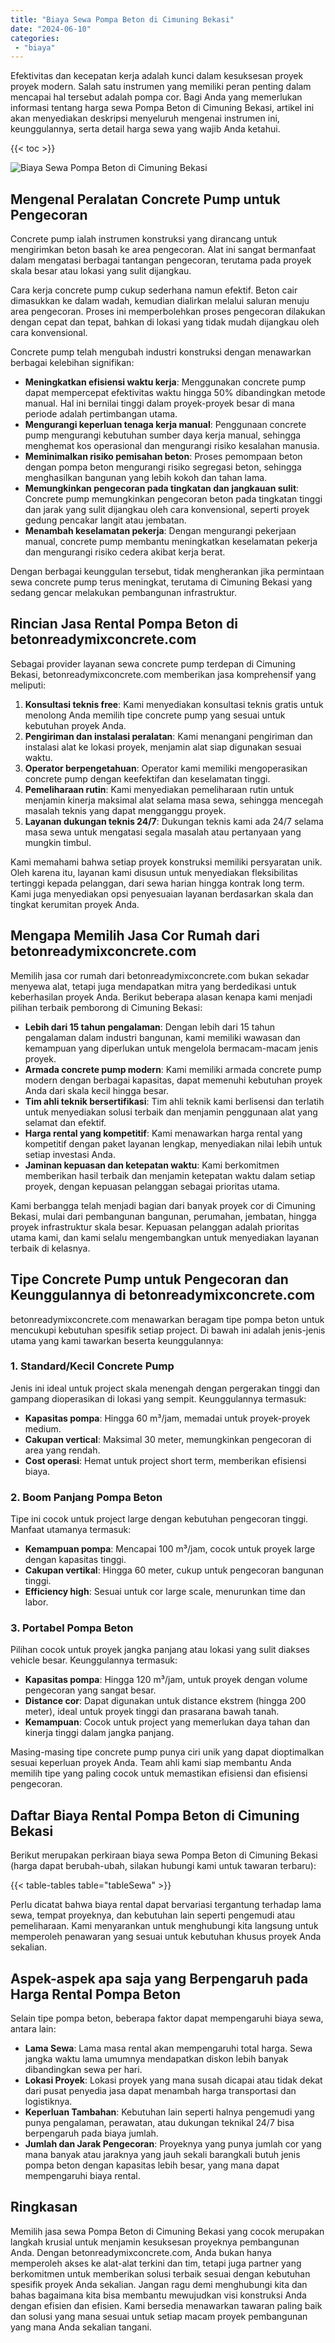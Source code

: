 ```yaml
---
title: "Biaya Sewa Pompa Beton di Cimuning Bekasi"
date: "2024-06-10"
categories: 
 - "biaya"
---
```


Efektivitas dan kecepatan kerja adalah kunci dalam kesuksesan proyek proyek modern. Salah satu instrumen yang memiliki peran penting dalam mencapai hal tersebut adalah pompa cor. Bagi Anda yang memerlukan informasi tentang harga sewa Pompa Beton di Cimuning Bekasi, artikel ini akan menyediakan deskripsi menyeluruh mengenai instrumen ini, keunggulannya, serta detail harga sewa yang wajib Anda ketahui.

{{< toc >}}

![Biaya Sewa Pompa Beton di Cimuning Bekasi](https://betoncor8.github.io/pump/concrete-pump%20(20).png)

## Mengenal Peralatan Concrete Pump untuk Pengecoran

Concrete pump ialah instrumen konstruksi yang dirancang untuk mengirimkan beton basah ke area pengecoran. Alat ini sangat bermanfaat dalam mengatasi berbagai tantangan pengecoran, terutama pada proyek skala besar atau lokasi yang sulit dijangkau.

Cara kerja concrete pump cukup sederhana namun efektif. Beton cair dimasukkan ke dalam wadah, kemudian dialirkan melalui saluran menuju area pengecoran. Proses ini memperbolehkan proses pengecoran dilakukan dengan cepat dan tepat, bahkan di lokasi yang tidak mudah dijangkau oleh cara konvensional.

Concrete pump telah mengubah industri konstruksi dengan menawarkan berbagai kelebihan signifikan:

- **Meningkatkan efisiensi waktu kerja**: Menggunakan concrete pump dapat mempercepat efektivitas waktu hingga 50% dibandingkan metode manual. Hal ini bernilai tinggi dalam proyek-proyek besar di mana periode adalah pertimbangan utama.
- **Mengurangi keperluan tenaga kerja manual**: Penggunaan concrete pump mengurangi kebutuhan sumber daya kerja manual, sehingga menghemat kos operasional dan mengurangi risiko kesalahan manusia.
- **Meminimalkan risiko pemisahan beton**: Proses pemompaan beton dengan pompa beton mengurangi risiko segregasi beton, sehingga menghasilkan bangunan yang lebih kokoh dan tahan lama.
- **Memungkinkan pengecoran pada tingkatan dan jangkauan sulit**: Concrete pump memungkinkan pengecoran beton pada tingkatan tinggi dan jarak yang sulit dijangkau oleh cara konvensional, seperti proyek gedung pencakar langit atau jembatan.
- **Menambah keselamatan pekerja**: Dengan mengurangi pekerjaan manual, concrete pump membantu meningkatkan keselamatan pekerja dan mengurangi risiko cedera akibat kerja berat.

Dengan berbagai keunggulan tersebut, tidak mengherankan jika permintaan sewa concrete pump terus meningkat, terutama di Cimuning Bekasi yang sedang gencar melakukan pembangunan infrastruktur.

## Rincian Jasa Rental Pompa Beton di betonreadymixconcrete.com

Sebagai provider layanan sewa concrete pump terdepan di Cimuning Bekasi, betonreadymixconcrete.com memberikan jasa komprehensif yang meliputi:

1. **Konsultasi teknis free**: Kami menyediakan konsultasi teknis gratis untuk menolong Anda memilih tipe concrete pump yang sesuai untuk kebutuhan proyek Anda.
2. **Pengiriman dan instalasi peralatan**: Kami menangani pengiriman dan instalasi alat ke lokasi proyek, menjamin alat siap digunakan sesuai waktu.
3. **Operator berpengetahuan**: Operator kami memiliki mengoperasikan concrete pump dengan keefektifan dan keselamatan tinggi.
4. **Pemeliharaan rutin**: Kami menyediakan pemeliharaan rutin untuk menjamin kinerja maksimal alat selama masa sewa, sehingga mencegah masalah teknis yang dapat mengganggu proyek.
5. **Layanan dukungan teknis 24/7**: Dukungan teknis kami ada 24/7 selama masa sewa untuk mengatasi segala masalah atau pertanyaan yang mungkin timbul.

Kami memahami bahwa setiap proyek konstruksi memiliki persyaratan unik. Oleh karena itu, layanan kami disusun untuk menyediakan fleksibilitas tertinggi kepada pelanggan, dari sewa harian hingga kontrak long term. Kami juga menyediakan opsi penyesuaian layanan berdasarkan skala dan tingkat kerumitan proyek Anda.

## Mengapa Memilih Jasa Cor Rumah dari betonreadymixconcrete.com

Memilih jasa cor rumah dari betonreadymixconcrete.com bukan sekadar menyewa alat, tetapi juga mendapatkan mitra yang berdedikasi untuk keberhasilan proyek Anda. Berikut beberapa alasan kenapa kami menjadi pilihan terbaik pemborong di Cimuning Bekasi:

- **Lebih dari 15 tahun pengalaman**: Dengan lebih dari 15 tahun pengalaman dalam industri bangunan, kami memiliki wawasan dan kemampuan yang diperlukan untuk mengelola bermacam-macam jenis proyek.
- **Armada concrete pump modern**: Kami memiliki armada concrete pump modern dengan berbagai kapasitas, dapat memenuhi kebutuhan proyek Anda dari skala kecil hingga besar.
- **Tim ahli teknik bersertifikasi**: Tim ahli teknik kami berlisensi dan terlatih untuk menyediakan solusi terbaik dan menjamin penggunaan alat yang selamat dan efektif.
- **Harga rental yang kompetitif**: Kami menawarkan harga rental yang kompetitif dengan paket layanan lengkap, menyediakan nilai lebih untuk setiap investasi Anda.
- **Jaminan kepuasan dan ketepatan waktu**: Kami berkomitmen memberikan hasil terbaik dan menjamin ketepatan waktu dalam setiap proyek, dengan kepuasan pelanggan sebagai prioritas utama.

Kami berbangga telah menjadi bagian dari banyak proyek cor di Cimuning Bekasi, mulai dari pembangunan bangunan, perumahan, jembatan, hingga proyek infrastruktur skala besar. Kepuasan pelanggan adalah prioritas utama kami, dan kami selalu mengembangkan untuk menyediakan layanan terbaik di kelasnya.

## Tipe Concrete Pump untuk Pengecoran dan Keunggulannya di betonreadymixconcrete.com

betonreadymixconcrete.com menawarkan beragam tipe pompa beton untuk mencukupi kebutuhan spesifik setiap project. Di bawah ini adalah jenis-jenis utama yang kami tawarkan beserta keunggulannya:

### 1\. Standard/Kecil Concrete Pump

Jenis ini ideal untuk project skala menengah dengan pergerakan tinggi dan gampang dioperasikan di lokasi yang sempit. Keunggulannya termasuk:

- **Kapasitas pompa**: Hingga 60 m³/jam, memadai untuk proyek-proyek medium.
- **Cakupan vertical**: Maksimal 30 meter, memungkinkan pengecoran di area yang rendah.
- **Cost operasi**: Hemat untuk project short term, memberikan efisiensi biaya.

### 2\. Boom Panjang Pompa Beton

Tipe ini cocok untuk project large dengan kebutuhan pengecoran tinggi. Manfaat utamanya termasuk:

- **Kemampuan pompa**: Mencapai 100 m³/jam, cocok untuk proyek large dengan kapasitas tinggi.
- **Cakupan vertikal**: Hingga 60 meter, cukup untuk pengecoran bangunan tinggi.
- **Efficiency high**: Sesuai untuk cor large scale, menurunkan time dan labor.

### 3\. Portabel Pompa Beton

Pilihan cocok untuk proyek jangka panjang atau lokasi yang sulit diakses vehicle besar. Keunggulannya termasuk:

- **Kapasitas pompa**: Hingga 120 m³/jam, untuk proyek dengan volume pengecoran yang sangat besar.
- **Distance cor**: Dapat digunakan untuk distance ekstrem (hingga 200 meter), ideal untuk proyek tinggi dan prasarana bawah tanah.
- **Kemampuan**: Cocok untuk project yang memerlukan daya tahan dan kinerja tinggi dalam jangka panjang.

Masing-masing tipe concrete pump punya ciri unik yang dapat dioptimalkan sesuai keperluan proyek Anda. Team ahli kami siap membantu Anda memilih tipe yang paling cocok untuk memastikan efisiensi dan efisiensi pengecoran.

## Daftar Biaya Rental Pompa Beton di Cimuning Bekasi

Berikut merupakan perkiraan biaya sewa Pompa Beton di Cimuning Bekasi (harga dapat berubah-ubah, silakan hubungi kami untuk tawaran terbaru):

{{< table-tables table="tableSewa" >}}

Perlu dicatat bahwa biaya rental dapat bervariasi tergantung terhadap lama sewa, tempat proyeknya, dan kebutuhan lain seperti pengemudi atau pemeliharaan. Kami menyarankan untuk menghubungi kita langsung untuk memperoleh penawaran yang sesuai untuk kebutuhan khusus proyek Anda sekalian.

## Aspek-aspek apa saja yang Berpengaruh pada Harga Rental Pompa Beton

Selain tipe pompa beton, beberapa faktor dapat mempengaruhi biaya sewa, antara lain:

- **Lama Sewa**: Lama masa rental akan mempengaruhi total harga. Sewa jangka waktu lama umumnya mendapatkan diskon lebih banyak dibandingkan sewa per hari.
- **Lokasi Proyek**: Lokasi proyek yang mana susah dicapai atau tidak dekat dari pusat penyedia jasa dapat menambah harga transportasi dan logistiknya.
- **Keperluan Tambahan**: Kebutuhan lain seperti halnya pengemudi yang punya pengalaman, perawatan, atau dukungan teknikal 24/7 bisa berpengaruh pada biaya jumlah.
- **Jumlah dan Jarak Pengecoran**: Proyeknya yang punya jumlah cor yang mana banyak atau jaraknya yang jauh sekali barangkali butuh jenis pompa beton dengan kapasitas lebih besar, yang mana dapat mempengaruhi biaya rental.

## Ringkasan

Memilih jasa sewa Pompa Beton di Cimuning Bekasi yang cocok merupakan langkah krusial untuk menjamin kesuksesan proyeknya pembangunan Anda. Dengan betonreadymixconcrete.com, Anda bukan hanya memperoleh akses ke alat-alat terkini dan tim, tetapi juga partner yang berkomitmen untuk memberikan solusi terbaik sesuai dengan kebutuhan spesifik proyek Anda sekalian. Jangan ragu demi menghubungi kita dan bahas bagaimana kita bisa membantu mewujudkan visi konstruksi Anda dengan efisien dan efisien. Kami bersedia menawarkan tawaran paling baik dan solusi yang mana sesuai untuk setiap macam proyek pembangunan yang mana Anda sekalian tangani.
